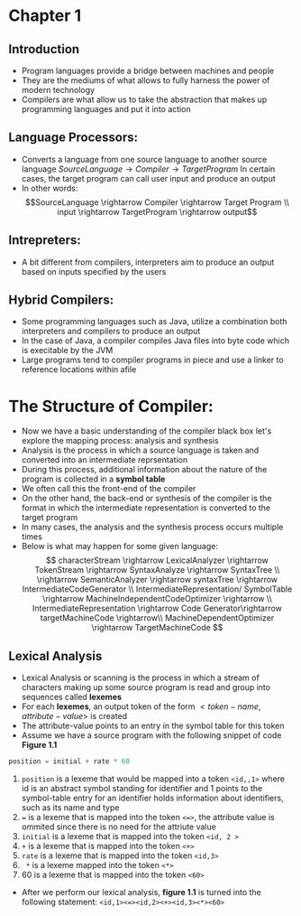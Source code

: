 # Chapter 1
## Introduction 
- Program languages provide a bridge between machines and people
- They are the mediums of what allows to fully harness the power of modern technology
- Compilers are what allow us to take the abstraction that makes up programming languages and put it into action
## Language Processors:
- Converts a language from one source language to another source language 
  $SourceLanguage \rightarrow Compiler \rightarrow Target Program$
 In certain cases, the target program can call user input and produce an output 
- In other words:
$$SourceLanguage \rightarrow Compiler \rightarrow Target Program \\
input \rightarrow TargetProgram  \rightarrow output$$

## Intrepreters:
- A bit different from compilers, interpreters aim to produce an output based on inputs specified by the users
## Hybrid Compilers:
- Some programming languages such as Java, utilize a combination both interpreters and compilers to produce an output 
- In the case of Java, a compiler compiles Java files into byte code which is execitable by the JVM
- Large programs tend to compiler programs in piece and use a linker to reference locations within afile
# The Structure of Compiler:
- Now we have a basic understanding of the compiler black box let's explore the mapping process: analysis and synthesis
- Analysis is the process in which a source language is taken and converted into an intermediate reprsentation
- During this process, additional information about the nature of the program is collected in a **symbol table**
- We often call this the front-end of the compiler
- On the other hand, the back-end or synthesis of the compiler is the format in which the intermediate representation is converted to the target program
- In many cases, the analysis and the synthesis process occurs multiple times 
-  Below is what may happen for some given language:
$$
characterStream \rightarrow LexicalAnalyzer \rightarrow TokenStream \rightarrow SyntaxAnalyze \rightarrow  SyntaxTree \\ \rightarrow SemanticAnalyzer \rightarrow syntaxTree \rightarrow IntermediateCodeGenerator \\
IntermediateRepresentation/ SymbolTable \rightarrow MachineIndependentCodeOptimizer \rightarrow \\
IntermediateRepresentation \rightarrow Code Generator\rightarrow targetMachineCode \rightarrow\\
MachineDependentOptimizer \rightarrow TargetMachineCode
$$
## Lexical Analysis
- Lexical Analysis or scanning is the process in which a stream of characters making up some source program is read and group into sequences called **lexemes**
- For each **lexemes**, an output token of the form $<token-name, attribute-value>$ is created
- The attribute-value points to an entry in the symbol table for this token
- Assume we have a source program with the following snippet of code 
**Figure 1.1**
```python 
position = initial + rate * 60
```
1. ```position``` is a lexeme that would be mapped into a token ```<id,,1>``` where id is an abstract symbol standing for identifier and 1 points to the symbol-table entry for an identifier holds information about identifiers, such as its name and type
2. ```=``` is a lexeme that is mapped into the token ```<=>```, the attribute value is ommited since there is no need for the attriute value
3. ```initial``` is a lexeme that is mapped into the token ```<id, 2 >```
4. ```+``` is a lexeme that is mapped into the token ```<+>```
5. ```rate``` is a lexeme that is mapped into the token ```<id,3>```
6. ``` *``` is a lexeme mapped into the token ```<*>```
7. 60 is a lexeme that is mapped into the token ```<60>```
- After we perform our lexical analysis, **figure 1.1** is turned into the following statement:
```<id,1><=><id,2><+><id,3><*><60> ```
  